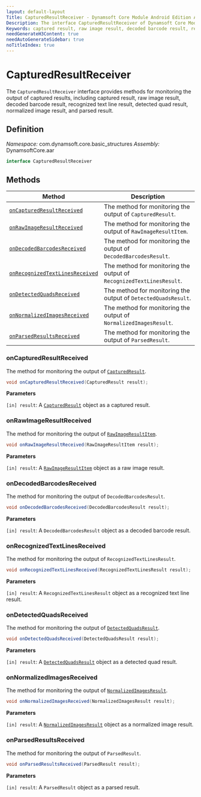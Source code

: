 ```yaml
---
layout: default-layout
Title: CapturedResultReceiver - Dynamsoft Core Module Android Edition API Reference
Description: The interface CapturedResultReceiver of Dynamsoft Core Module Android Edition provides methods for monitoring the output of captured results, including captured result, raw image result, decoded barcode result, recognized text line result, detected quad result, normalized image result, and parsed result.
Keywords: captured result, raw image result, decoded barcode result, recognized text line result, detected quad result, normalized image result, parsed result, Java, Kotlin
needGenerateH3Content: true
needAutoGenerateSidebar: true
noTitleIndex: true
---
```


# CapturedResultReceiver

The `CapturedResultReceiver` interface provides methods for monitoring the output of captured results, including captured result, raw image result, decoded barcode result, recognized text line result, detected quad result, normalized image result, and parsed result.

## Definition

*Namespace:* com.dynamsoft.core.basic_structures
*Assembly:* DynamsoftCore.aar

```java
interface CapturedResultReceiver
```

## Methods

| Method | Description |
| ------ | ----------- |
| [`onCapturedResultReceived`](#oncapturedresultreceived) | The method for monitoring the output of `CapturedResult`. |
| [`onRawImageResultReceived`](#onrawimageresultreceived) | The method for monitoring the output of `RawImageResultItem`. |
| [`onDecodedBarcodesReceived`](#ondecodedbarcodesreceived) | The method for monitoring the output of `DecodedBarcodesResult`. |
| [`onRecognizedTextLinesReceived`](#onrecognizedtextlinesreceived) | The method for monitoring the output of `RecognizedTextLinesResult`. |
| [`onDetectedQuadsReceived`](#ondetectedquadsreceived) | The method for monitoring the output of `DetectedQuadsResult`. |
| [`onNormalizedImagesReceived`](#onnormalizedimagesreceived) | The method for monitoring the output of `NormalizedImagesResult`. |
| [`onParsedResultsReceived`](#onparsedresultsreceived) | The method for monitoring the output of `ParsedResult`. |

### onCapturedResultReceived

The method for monitoring the output of [`CapturedResult`](captured-result.md).

```java
void onCapturedResultReceived(CapturedResult result);
```

**Parameters**

`[in] result`: A [`CapturedResult`](captured-result.md) object as a captured result.

### onRawImageResultReceived

The method for monitoring the output of [`RawImageResultItem`](raw-image-result-item.md).

```java
void onRawImageResultReceived(RawImageResultItem result);
```

**Parameters**

`[in] result`: A [`RawImageResultItem`](raw-image-result-item.md) object as a raw image result.

### onDecodedBarcodesReceived

The method for monitoring the output of `DecodedBarcodesResult`.

```java
void onDecodedBarcodesReceived(DecodedBarcodesResult result);
```

**Parameters**

`[in] result`: A `DecodedBarcodesResult` object as a decoded barcode result.

### onRecognizedTextLinesReceived

The method for monitoring the output of `RecognizedTextLinesResult`.

```java
void onRecognizedTextLinesReceived(RecognizedTextLinesResult result);
```

**Parameters**

`[in] result`: A `RecognizedTextLinesResult` object as a recognized text line result.

### onDetectedQuadsReceived

The method for monitoring the output of [`DetectedQuadsResult`]({{site.android_api}}detected-quads-result.html).

```java
void onDetectedQuadsReceived(DetectedQuadsResult result);
```

**Parameters**

`[in] result`: A [`DetectedQuadsResult`]({{site.android_api}}detected-quads-result.html) object as a detected quad result.

### onNormalizedImagesReceived

The method for monitoring the output of [`NormalizedImagesResult`]({{site.android_api}}normalized-images-result.html).

```java
void onNormalizedImagesReceived(NormalizedImagesResult result);
```

**Parameters**

`[in] result`: A [`NormalizedImagesResult`]({{site.android_api}}normalized-images-result.html) object as a normalized image result.

### onParsedResultsReceived

The method for monitoring the output of `ParsedResult`.

```java
void onParsedResultsReceived(ParsedResult result);
```

**Parameters**

`[in] result`: A `ParsedResult` object as a parsed result.
